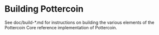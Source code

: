 Building Pottercoin
================

See doc/build-*.md for instructions on building the various
elements of the Pottercoin Core reference implementation of Pottercoin.
